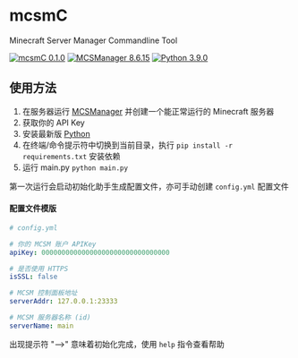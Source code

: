 # mcsmC
Minecraft Server Manager Commandline Tool

[![mcsmC 0.1.0](https://img.shields.io/badge/mcsmC-0.1.0-brightgreen)](https://github.com/KYLN24/mcsmC)
[![MCSManager 8.6.15](https://img.shields.io/badge/MCSM-8.6.15-yellow)](http://mcsm.suwings.top)
[![Python 3.9.0](https://img.shields.io/badge/Python-3.9.0-blue)](https://www.python.org/downloads/release/python-390/)

## 使用方法
1. 在服务器运行 [MCSManager](https://github.com/Suwings/MCSManager/) 并创建一个能正常运行的 Minecraft 服务器
2. 获取你的 API Key
3. 安装最新版 [Python](https://www.python.org/)
4. 在终端/命令提示符中切换到当前目录，执行 `pip install -r requirements.txt` 安装依赖
5. 运行 main.py `python main.py`

第一次运行会启动初始化助手生成配置文件，亦可手动创建 `config.yml` 配置文件

#### 配置文件模版
```yaml
# config.yml

# 你的 MCSM 账户 APIKey
apiKey: 00000000000000000000000000000000

# 是否使用 HTTPS
isSSL: false

# MCSM 控制面板地址
serverAddr: 127.0.0.1:23333

# MCSM 服务器名称 (id)
serverName: main
```

出现提示符 "-->" 意味着初始化完成，使用 `help` 指令查看帮助
